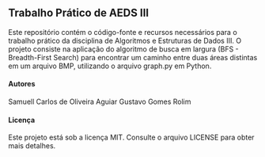 <h2>Trabalho Prático de AEDS III</h2>

<p>
  Este repositório contém o código-fonte e recursos necessários para o trabalho prático da disciplina de Algoritmos e Estruturas de Dados III. O projeto consiste na     aplicação do algoritmo de busca em largura (BFS - Breadth-First Search) para encontrar um caminho entre duas áreas distintas em um arquivo BMP, utilizando o arquivo graph.py em Python.
</p>

<h4>Autores</h4>

<p>
  Samuell Carlos de Oliveira Aguiar
  Gustavo Gomes Rolim
</p>

<h4>Licença</h4>

<p>
  Este projeto está sob a licença MIT. Consulte o arquivo LICENSE para obter mais detalhes.
</p>
